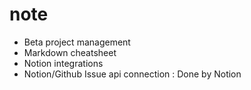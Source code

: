 # note

- Beta project management
- Markdown cheatsheet
- Notion integrations
- Notion/Github Issue api connection : Done by Notion
